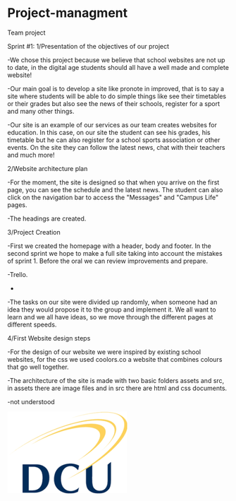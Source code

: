 # Project-managment
Team project

Sprint #1:
1/Presentation of the objectives of our project  

-We chose this project because we believe that school websites are not up to date, in the digital age students should all have a well made and complete website!

-Our main goal is to develop a site like pronote in improved, that is to say a site where students will be able to do simple things like see their timetables or their grades but also see the news of their schools, register for a sport and many other things.

-Our site is an example of our services as our team creates websites for education.
In this case, on our site the student can see his grades, his timetable but he can also register for a school sports association or other events.
On the site they can follow the latest news, chat with their teachers and much more!

2/Website architecture plan

-For the moment, the site is designed so that when you arrive on the first page, you can see the schedule and the latest news.
The student can also click on the navigation bar to access the "Messages" and "Campus Life" pages.

-The headings are created.

3/Project Creation

-First we created the homepage with a header, body and footer.
In the second sprint we hope to make a full site taking into account the mistakes of sprint 1. Before the oral we can review improvements and prepare.

-Trello.

-

-The tasks on our site were divided up randomly, when someone had an idea they would propose it to the group and implement it.
We all want to learn and we all have ideas, so we move through the different pages at different speeds.

4/First Website design steps

-For the design of our website we were inspired by existing school websites, for the css we used coolors.co a website that combines colours that go well together.

-The architecture of the site is made with two basic folders assets and src, in assets there are image files and in src there are html and css documents.

-not understood 


![Cover](Assets/DCU.png)
